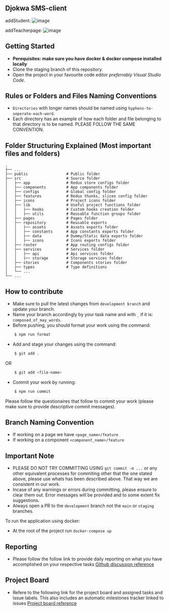 ## Djokwa SMS-client

addStudent:
![image](https://github.com/OpenTek-Startup/Djokwa-client/assets/65525163/d892b97d-c22f-49e1-afde-2927fac0d877)

addTeacherpage:
![image](https://github.com/OpenTek-Startup/Djokwa-client/assets/65525163/52ed0178-636a-412a-a5cd-3dfc0a7664a8)

## Getting Started

- **Perequisites: make sure you have docker & docker compose installed
  locally**
- Clone the staging branch of this repository.
- Open the project in your favourite code editor _preferrably Visual Studio
  Code_.

## Rules or Folders and Files Naming Conventions

- `Directories` with longer names should be named using
  `hyphens-to-seperate-each-word`.
- Each directory has an example of how each folder and file belonging to that directory is to be named. PLEASE FOLLOW THE SAME CONVENTION.

## Folder Structuring Explained (Most important files and folders)

    .
    ├── ...
    ├── public                 # Public folder
    ├── src                    # Source folder
    │   ├── app                # Redux store configs folder
    │   ├── components         # App components folder
    │   ├── configs            # Global config folder
    │   ├── features           # Redux thunks, slices config folder
    │   ├── icons              # Project icons folder
    │   ├── lib                # Useful project functions folder
    │   │   ├── hooks          # Custom hooks creation folder
    │   │   ├── utils          # Reusable function groups folder
    │   ├── pages              # Pages folder
    │   ├── repository         # Reusable exports
    │   │   ├── assets         # Assets exports folder
    │   │   ├── constants      # App constants exports folder
    │   │   ├── data           # Dummy/Static data exports folder
    │   │   ├── icons          # Icons exports folder
    │   ├── router             # App routing configs folder
    │   ├── services           # Services folder
    │   │   ├── api            # Api services folder
    │   │   ├── storage        # Storage services folder
    │   ├── stories            # Components stories folder
    │   ├── types              # Type definitions
    │   └── ...
    └── ...

## How to contribute

- Make sure to pull the latest changes from `development branch` and update your branch.
- Name your branch accordingly by your task name and with `_` if it is: `composed_of_may_words`.
- Before pushing, you should format your work using the command:

```bash
    $ npm run format
```

- Add and stage your changes using the command:

```bash
    $ git add .
```

OR

```bash
    $ git add <file-name>
```

- Commit your work by running:

```bash
    $ npm run commit
```

Please follow the questionaires that follow to commit your work (please make sure to provide descriptive commit messages).

## Branch Naming Convention

- If working on a page we have `<page_name>/feature`
- If working on a component `<component_name>/feature`

## Important Note

- PLEASE DO NOT TRY COMMITTING USING `git commit -m ...` or any other equivalent processes for commiting other that the one stated above, please use whats has been described above. That way we are consistent in our work.
- Incase of any warnings or errors during committing, please ensure to clear them out. Error messages will be provided and to some extent fix suggestions.
- Always open a PR to the `development` branch not the `main` or `staging` branches.

To run the application using docker:

- At the root of the project run `docker-compose up`

## Reporting

- Please follow the follow link to provide daily reporting on what you have accomplished on your respective tasks [Github discussion reference](https://github.com/World-Charity-Tour/payment-gateway-client/discussions/10)

## Project Board

- Refere to the following link for the project board and assigned tasks and issue labels. This also includes an automatic milestones tracker linked to issues [Project board reference](https://github.com/orgs/World-Charity-Tour/projects/5)
